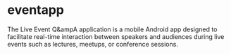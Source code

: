 # eventapp
The Live Event Q&amp;ampA application is a mobile Android app designed to facilitate real-time interaction between speakers and audiences during live events such as lectures, meetups, or conference sessions.
